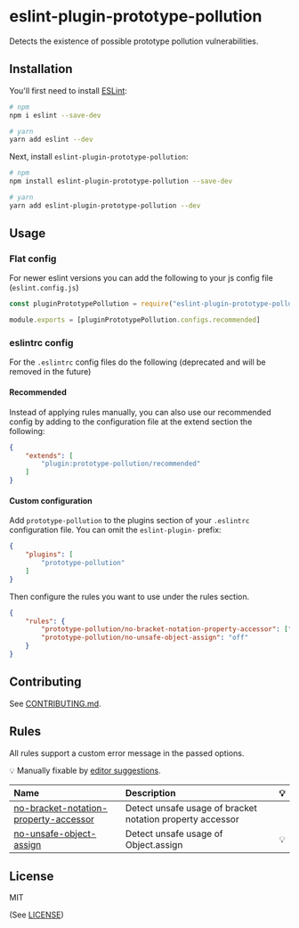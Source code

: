 # eslint-plugin-prototype-pollution

Detects the existence of possible prototype pollution vulnerabilities.

## Installation

You'll first need to install [ESLint](https://eslint.org/):

```sh
# npm
npm i eslint --save-dev

# yarn
yarn add eslint --dev
```

Next, install `eslint-plugin-prototype-pollution`:

```sh
# npm
npm install eslint-plugin-prototype-pollution --save-dev

# yarn
yarn add eslint-plugin-prototype-pollution --dev
```


## Usage

### Flat config

For newer eslint versions you can add the following to your js config file (`eslint.config.js`)

```js
const pluginPrototypePollution = require("eslint-plugin-prototype-pollution");

module.exports = [pluginPrototypePollution.configs.recommended]
```

### eslintrc config

For the `.eslintrc` config files do the following (deprecated and will be removed in the future)

#### Recommended

Instead of applying rules manually, you can also use our recommended config by adding to the configuration file at the extend section the following:

```json
{
    "extends": [
        "plugin:prototype-pollution/recommended"
    ]
}
```

#### Custom configuration

Add `prototype-pollution` to the plugins section of your `.eslintrc` configuration file. You can omit the `eslint-plugin-` prefix:

```json
{
    "plugins": [
        "prototype-pollution"
    ]
}
```


Then configure the rules you want to use under the rules section.

```json
{
    "rules": {
        "prototype-pollution/no-bracket-notation-property-accessor": ["error", "Please add a obj.hasOwn(property) check"],
        "prototype-pollution/no-unsafe-object-assign": "off"
    }
}
```

## Contributing

See [CONTRIBUTING.md](CONTRIBUTING.md).

## Rules

All rules support a custom error message in the passed options.

<!-- begin auto-generated rules list -->

💡 Manually fixable by [editor suggestions](https://eslint.org/docs/developer-guide/working-with-rules#providing-suggestions).

| Name                                                                                         | Description                                               | 💡 |
| :------------------------------------------------------------------------------------------- | :-------------------------------------------------------- | :- |
| [no-bracket-notation-property-accessor](docs/rules/no-bracket-notation-property-accessor.md) | Detect unsafe usage of bracket notation property accessor |    |
| [no-unsafe-object-assign](docs/rules/no-unsafe-object-assign.md)                             | Detect unsafe usage of Object.assign                      | 💡 |

<!-- end auto-generated rules list -->

## License

MIT

(See [LICENSE](LICENSE))

